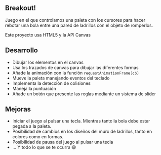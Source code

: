 ## Breakout!

Juego en el que controlamos una paleta con los cursores para hacer rebotar una bola entre una pared de ladrillos con el objeto de romperlos.

Este proyecto usa HTML5 y la API Canvas

## Desarrollo

- Dibujar los elementos en el canvas
- Usa los trazados de canvas para dibujar las diferentes formas
- Añade la animación con la función `requestAnimationFrame(cb)`
- Mueve la paleta manejando eventos del teclado
- Implementa la detección de colisiones
- Maneja la puntuación
- Añade un botón que presente las reglas mediante un sistema de slider

## Mejoras

- Iniciar el juego al pulsar una tecla. Mientras tanto la bola debe estar pegada a la paleta.
- Posibilidad de cambios en los diseños del muro de ladrillos, tanto en colores como en formas.
- Posibilidad de pausa del juego al pulsar una tecla
- ... Y todo lo que se te ocurra 😃
